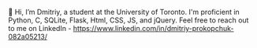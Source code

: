 👋 Hi, I’m Dmitriy, a student at the University of Toronto. I'm proficient in Python, C, SQLite, Flask, Html, CSS, JS, and jQuery. 
Feel free to reach out to me on LinkedIn - https://www.linkedin.com/in/dmitriy-prokopchuk-082a05213/

